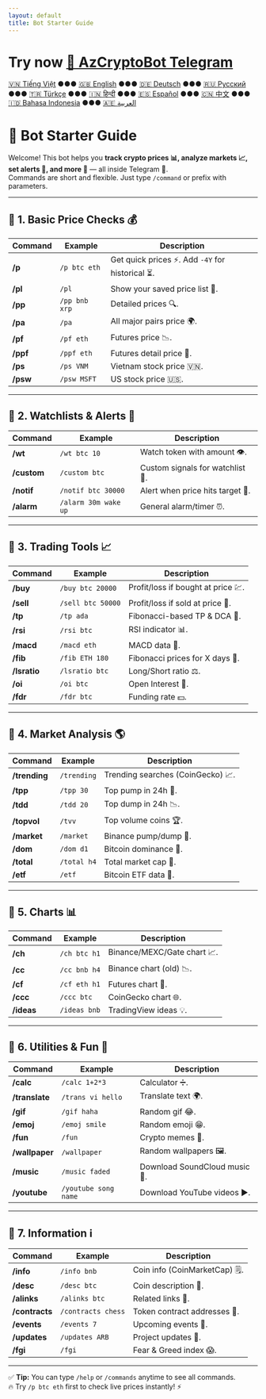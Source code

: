 ```yaml
---
layout: default
title: Bot Starter Guide
---
```


# Try now [🤖 AzCryptoBot Telegram](https://t.me/AzCryptoBot?start=ghpage)

[🇻🇳 Tiếng Việt](index_vi.md) ●●● [🇬🇧 English](index.md) ●●● [🇩🇪 Deutsch](index_de.md) ●●● [🇷🇺 Русский](index_ru.md) ●●● [🇹🇷 Türkçe](index_tr.md) ●●● [🇮🇳 हिन्दी](index_hi.md) ●●● [🇪🇸 Español](index_es.md) ●●● [🇨🇳 中文](index_zh.md) ●●● [🇮🇩 Bahasa Indonesia](index_id.md) ●●● [🇦🇪 العربية](index_ae.md)

# 🚀 Bot Starter Guide

Welcome! This bot helps you **track crypto prices 📊, analyze markets 📈, set alerts 🔔, and more 🎯** — all inside Telegram 💬.  
Commands are short and flexible. Just type `/command` or prefix with parameters.  

<hr>

## 📌 1. Basic Price Checks 💰

Command | Example | Description
---|---|---
**/p** | `/p btc eth` | Get quick prices ⚡. Add `-4Y` for historical ⏳.
**/pl** | `/pl` | Show your saved price list 💾.
**/pp** | `/pp bnb xrp` | Detailed prices 🔍.
**/pa** | `/pa` | All major pairs price 🌍.
**/pf** | `/pf eth` | Futures price 📉.
**/ppf** | `/ppf eth` | Futures detail price 📄.
**/ps** | `/ps VNM` | Vietnam stock price 🇻🇳.
**/psw** | `/psw MSFT` | US stock price 🇺🇸.

<hr>

## 📌 2. Watchlists & Alerts 👀

Command | Example | Description
---|---|---
**/wt** | `/wt btc 10` | Watch token with amount 👁️.
**/custom** | `/custom btc` | Custom signals for watchlist 🎯.
**/notif** | `/notif btc 30000` | Alert when price hits target 🚨.
**/alarm** | `/alarm 30m wake up` | General alarm/timer ⏰.

<hr>

## 📌 3. Trading Tools 📈

Command | Example | Description
---|---|---
**/buy** | `/buy btc 20000` | Profit/loss if bought at price 💹.
**/sell** | `/sell btc 50000` | Profit/loss if sold at price 💸.
**/tp** | `/tp ada` | Fibonacci-based TP & DCA 🎯.
**/rsi** | `/rsi btc` | RSI indicator 📊.
**/macd** | `/macd eth` | MACD data 📶.
**/fib** | `/fib ETH 180` | Fibonacci prices for X days 🔢.
**/lsratio** | `/lsratio btc` | Long/Short ratio ⚖️.
**/oi** | `/oi btc` | Open Interest 📜.
**/fdr** | `/fdr btc` | Funding rate 💵.

<hr>

## 📌 4. Market Analysis 🌎

Command | Example | Description
---|---|---
**/trending** | `/trending` | Trending searches (CoinGecko) 📈.
**/tpp** | `/tpp 30` | Top pump in 24h 🚀.
**/tdd** | `/tdd 20` | Top dump in 24h 📉.
**/topvol** | `/tvv` | Top volume coins 🏆.
**/market** | `/market` | Binance pump/dump 🔄.
**/dom** | `/dom d1` | Bitcoin dominance 👑.
**/total** | `/total h4` | Total market cap 🏬.
**/etf** | `/etf` | Bitcoin ETF data 📑.

<hr>

## 📌 5. Charts 📊

Command | Example | Description
---|---|---
**/ch** | `/ch btc h1` | Binance/MEXC/Gate chart 📈.
**/cc** | `/cc bnb h4` | Binance chart (old) 📉.
**/cf** | `/cf eth h1` | Futures chart 💯.
**/ccc** | `/ccc btc` | CoinGecko chart 🌐.
**/ideas** | `/ideas bnb` | TradingView ideas 💡.

<hr>

## 📌 6. Utilities & Fun 🎉

Command | Example | Description
---|---|---
**/calc** | `/calc 1+2*3` | Calculator ➗.
**/translate** | `/trans vi hello` | Translate text 🌍.
**/gif** | `/gif haha` | Random gif 😂.
**/emoj** | `/emoj smile` | Random emoji 😁.
**/fun** | `/fun` | Crypto memes 🤣.
**/wallpaper** | `/wallpaper` | Random wallpapers 🖼️.
**/music** | `/music faded` | Download SoundCloud music 🎵.
**/youtube** | `/youtube song name` | Download YouTube videos ▶️.

<hr>

## 📌 7. Information ℹ️

Command | Example | Description
---|---|---
**/info** | `/info bnb` | Coin info (CoinMarketCap) 🗒️.
**/desc** | `/desc btc` | Coin description 📄.
**/alinks** | `/alinks btc` | Related links 🔗.
**/contracts** | `/contracts chess` | Token contract addresses 📜.
**/events** | `/events 7` | Upcoming events 📅.
**/updates** | `/updates ARB` | Project updates 📰.
**/fgi** | `/fgi` | Fear & Greed index 😱.

<hr>

✅ **Tip:** You can type `/help` or `/commands` anytime to see all commands.  
🔥 Try `/p btc eth` first to check live prices instantly! ⚡
